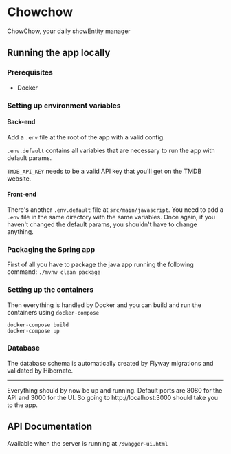 # Chowchow
ChowChow, your daily showEntity manager

## Running the app locally

### Prerequisites
- Docker

### Setting up environment variables

#### Back-end
Add a `.env` file at the root of the app with a valid config.

`.env.default` contains all variables that are necessary to run the app with default params.

`TMDB_API_KEY` needs to be a valid API key that you'll get on the TMDB website.

#### Front-end
There's another `.env.default` file at `src/main/javascript`. 
You need to add a `.env` file in the same directory with the same variables.
Once again, if you haven't changed the default params, you shouldn't have to change anything.


### Packaging the Spring app
First of all you have to package the java app running the following command:
`./mvnw clean package`

### Setting up the containers
Then everything is handled by Docker and you can build and run the containers using `docker-compose`
```
docker-compose build
docker-compose up
```

### Database
The database schema is automatically created by Flyway migrations 
and validated by Hibernate.

---

Everything should by now be up and running. 
Default ports are 8080 for the API and 3000 for the UI.
So going to http://localhost:3000 should take you to the app.

## API Documentation
Available when the server is running at `/swagger-ui.html`